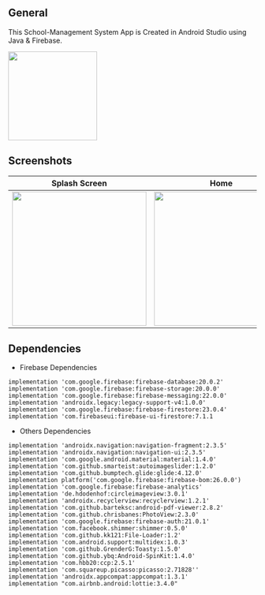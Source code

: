 ## General

This School-Management System App is Created in Android Studio using Java & Firebase.

<a id="raw-url" href="apk/SHS.apk?raw=true"><img src="img/download.svg"  width="180" height=auto>
</a>

## Screenshots

|                                       Splash Screen                |                            Home                           |                            Navigation Drawer                           |
| :------------------------------------------------------------------: | :-----------------------------------------------------------------: | :------------------------------------------------------------------: |
| <img src="img/1.png" width=272 height=auto>  | <img src="img/2.png" width=272 height=auto> | <img src="img/3.png" width=272 height=auto>  |

## Dependencies

- Firebase Dependencies

```
implementation 'com.google.firebase:firebase-database:20.0.2'
implementation 'com.google.firebase:firebase-storage:20.0.0'
implementation 'com.google.firebase:firebase-messaging:22.0.0'
implementation 'androidx.legacy:legacy-support-v4:1.0.0'
implementation 'com.google.firebase:firebase-firestore:23.0.4'
implementation 'com.firebaseui:firebase-ui-firestore:7.1.1
```

- Others Dependencies

```
implementation 'androidx.navigation:navigation-fragment:2.3.5'
implementation 'androidx.navigation:navigation-ui:2.3.5'
implementation 'com.google.android.material:material:1.4.0'
implementation 'com.github.smarteist:autoimageslider:1.2.0'
implementation 'com.github.bumptech.glide:glide:4.12.0'
implementation platform('com.google.firebase:firebase-bom:26.0.0')
implementation 'com.google.firebase:firebase-analytics'
implementation 'de.hdodenhof:circleimageview:3.0.1'
implementation 'androidx.recyclerview:recyclerview:1.2.1'
implementation 'com.github.barteksc:android-pdf-viewer:2.8.2'
implementation 'com.github.chrisbanes:PhotoView:2.3.0'
implementation 'com.google.firebase:firebase-auth:21.0.1'
implementation 'com.facebook.shimmer:shimmer:0.5.0'
implementation 'com.github.kk121:File-Loader:1.2'
implementation 'com.android.support:multidex:1.0.3'
implementation 'com.github.GrenderG:Toasty:1.5.0'
implementation 'com.github.ybq:Android-SpinKit:1.4.0'
implementation 'com.hbb20:ccp:2.5.1'
implementation 'com.squareup.picasso:picasso:2.71828''
implementation 'androidx.appcompat:appcompat:1.3.1'
implementation "com.airbnb.android:lottie:3.4.0"
```
